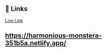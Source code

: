 
## 🔗 Links
[Live Link](https://harmonious-monstera-351b5a.netlify.app/)



## https://harmonious-monstera-351b5a.netlify.app/